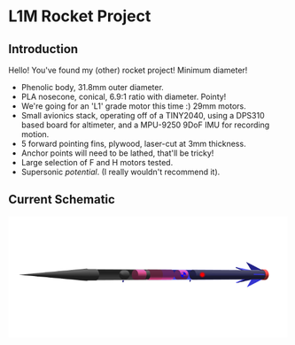 # L1M Rocket Project

## Introduction
Hello! You've found my (other) rocket project! Minimum diameter!

* Phenolic body, 31.8mm outer diameter.
* PLA nosecone, conical, 6.9:1 ratio with diameter. Pointy!
* We're going for an 'L1' grade motor this time :) 29mm motors.
* Small avionics stack, operating off of a TINY2040, using a DPS310 based board for altimeter, and a MPU-9250 9DoF IMU for recording motion.
* 5 forward pointing fins, plywood, laser-cut at 3mm thickness.
* Anchor points will need to be lathed, that'll be tricky!
* Large selection of F and H motors tested.
* Supersonic _potential_. (I really wouldn't recommend it).

## Current Schematic
<p align="center">
  <img src="https://github.com/aihphysics/L1M/blob/main/L1M.png?raw=true" />
</p>
